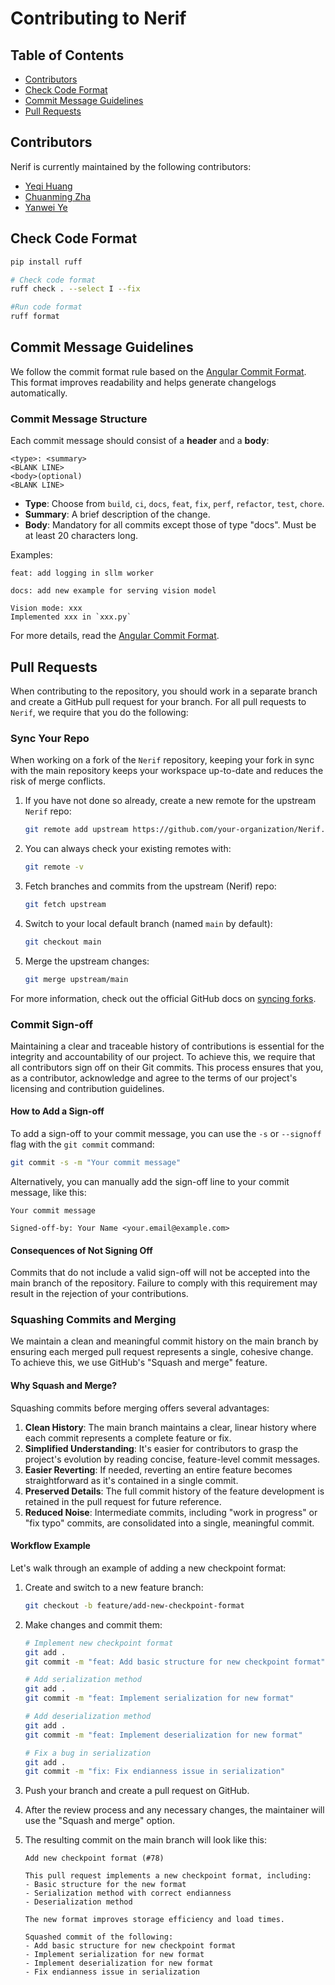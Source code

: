 # Contributing to Nerif

## Table of Contents

- [Contributors](#contributors)
- [Check Code Format](#check-code-format)
- [Commit Message Guidelines](#commit-message-guidelines)
- [Pull Requests](#pull-requests)

## Contributors

Nerif is currently maintained by the following contributors:

 - [Yeqi Huang](https://github.com/Chivier)
 - [Chuanming Zha](https://github.com/erertertet)
 - [Yanwei Ye](https://github.com/anyin233)

## Check Code Format

```bash
pip install ruff

# Check code format
ruff check . --select I --fix

#Run code format
ruff format
```

## Commit Message Guidelines

We follow the commit format rule based on the [Angular Commit Format](https://github.com/angular/angular/blob/main/CONTRIBUTING.md#-commit-message-format). This format improves readability and helps generate changelogs automatically.

### Commit Message Structure

Each commit message should consist of a **header** and a **body**:

```
<type>: <summary>
<BLANK LINE>
<body>(optional)
<BLANK LINE>
```
- **Type**: Choose from `build`, `ci`, `docs`, `feat`, `fix`, `perf`, `refactor`, `test`, `chore`.
- **Summary**: A brief description of the change.
- **Body**: Mandatory for all commits except those of type "docs". Must be at least 20 characters long.


Examples:

```
feat: add logging in sllm worker
```

```
docs: add new example for serving vision model

Vision mode: xxx
Implemented xxx in `xxx.py`
```

For more details, read the [Angular Commit Format](https://github.com/angular/angular/blob/main/CONTRIBUTING.md#-commit-message-format).

## Pull Requests

When contributing to the repository, you should work in a separate branch and create a GitHub pull request for your branch. For all pull requests to `Nerif`, we require that you do the following:

### Sync Your Repo

When working on a fork of the `Nerif` repository, keeping your fork in sync with the main repository keeps your workspace up-to-date and reduces the risk of merge conflicts.

1. If you have not done so already, create a new remote for the upstream `Nerif` repo:

   ```bash
   git remote add upstream https://github.com/your-organization/Nerif.git
   ```

2. You can always check your existing remotes with:

   ```bash
   git remote -v
   ```

3. Fetch branches and commits from the upstream (Nerif) repo:

   ```bash
   git fetch upstream
   ```

4. Switch to your local default branch (named `main` by default):

   ```bash
   git checkout main
   ```

5. Merge the upstream changes:

   ```bash
   git merge upstream/main
   ```

For more information, check out the official GitHub docs on [syncing forks](https://docs.github.com/en/github/collaborating-with-issues-and-pull-requests/syncing-a-fork).

### Commit Sign-off

Maintaining a clear and traceable history of contributions is essential for the integrity and accountability of our project. To achieve this, we require that all contributors sign off on their Git commits. This process ensures that you, as a contributor, acknowledge and agree to the terms of our project's licensing and contribution guidelines.

#### How to Add a Sign-off

To add a sign-off to your commit message, you can use the `-s` or `--signoff` flag with the `git commit` command:

```bash
git commit -s -m "Your commit message"
```

Alternatively, you can manually add the sign-off line to your commit message, like this:

```
Your commit message

Signed-off-by: Your Name <your.email@example.com>
```

#### Consequences of Not Signing Off

Commits that do not include a valid sign-off will not be accepted into the main branch of the repository. Failure to comply with this requirement may result in the rejection of your contributions.

### Squashing Commits and Merging

We maintain a clean and meaningful commit history on the main branch by ensuring each merged pull request represents a single, cohesive change. To achieve this, we use GitHub's "Squash and merge" feature.

#### Why Squash and Merge?

Squashing commits before merging offers several advantages:

1. **Clean History**: The main branch maintains a clear, linear history where each commit represents a complete feature or fix.
2. **Simplified Understanding**: It's easier for contributors to grasp the project's evolution by reading concise, feature-level commit messages.
3. **Easier Reverting**: If needed, reverting an entire feature becomes straightforward as it's contained in a single commit.
4. **Preserved Details**: The full commit history of the feature development is retained in the pull request for future reference.
5. **Reduced Noise**: Intermediate commits, including "work in progress" or "fix typo" commits, are consolidated into a single, meaningful commit.

#### Workflow Example

Let's walk through an example of adding a new checkpoint format:

1. Create and switch to a new feature branch:

   ```bash
   git checkout -b feature/add-new-checkpoint-format
   ```

2. Make changes and commit them:

   ```bash
   # Implement new checkpoint format
   git add .
   git commit -m "feat: Add basic structure for new checkpoint format"

   # Add serialization method
   git add .
   git commit -m "feat: Implement serialization for new format"

   # Add deserialization method
   git add .
   git commit -m "feat: Implement deserialization for new format"

   # Fix a bug in serialization
   git add .
   git commit -m "fix: Fix endianness issue in serialization"
   ```

3. Push your branch and create a pull request on GitHub.

4. After the review process and any necessary changes, the maintainer will use the "Squash and merge" option.

5. The resulting commit on the main branch will look like this:

   ```
   Add new checkpoint format (#78)

   This pull request implements a new checkpoint format, including:
   - Basic structure for the new format
   - Serialization method with correct endianness
   - Deserialization method
   
   The new format improves storage efficiency and load times.

   Squashed commit of the following:
   - Add basic structure for new checkpoint format
   - Implement serialization for new format
   - Implement deserialization for new format
   - Fix endianness issue in serialization
   ```
